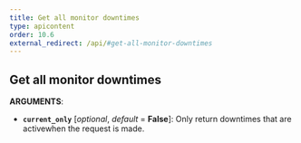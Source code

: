 ```yaml
---
title: Get all monitor downtimes
type: apicontent
order: 10.6
external_redirect: /api/#get-all-monitor-downtimes
---
```


## Get all monitor downtimes

**ARGUMENTS**:

* **`current_only`** [*optional*, *default* = **False**]:
    Only return downtimes that are activewhen the request is made.
